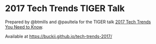 # 2017 Tech Trends TIGER Talk

Prepared by @btmills and @paultela for the TIGER talk [2017 Tech Trends You Need to Know](http://www.innovatenewalbany.org/events/458/cool-tech-trends-for-2017/).

Available at https://buckii.github.io/tech-trends-2017/
